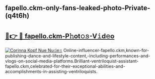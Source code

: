 ## fapello.ckm-only-fans​-leaked-photo​-Private-(q4t6h)


# <h2><a href="https://mediaupload.pro?title=fapello.ckm&ref=git">🔗👉 🔴 fapello.ckm-P𝚑ot𝚘𝚜-V𝚒d𝚎o</a></h2>

[![Corinna Kopf Nue Nu𝚍e𝚜](https://i.imgur.com/0qMVB7G.gif)](https://mediaupload.pro?title=fapello.ckm&ref=git)
Online-influencer-fapello.ckm,known-for-publishing-dance-and-lifestyle-content,-including-performances-and-vlogs-on-social-media-platforms.Brilliant-ventriloquist-assistant-fapello.ckm,celebrated-for-their-exceptional-abilities-and-accomplishments-in-assisting-ventriloquists.  